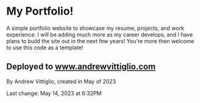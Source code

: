 # My Portfolio!
A simple portfolio website to showcase my resume, projects, and work experience. I will be adding much more as my career develops, and I have plans to build the site out in the next few years! You're more then welcome to use this code as a template!

Deployed to www.andrewvittiglio.com
----
By Andrew Vittiglio, created in May of 2023

Last change: May 14, 2023 at  6:32PM

